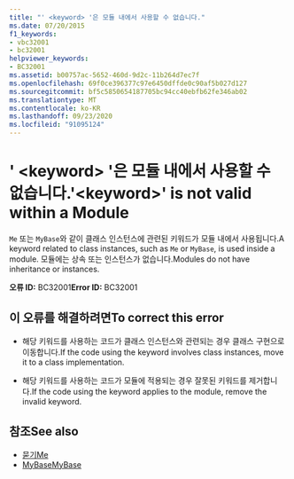 ```yaml
---
title: "' <keyword> '은 모듈 내에서 사용할 수 없습니다."
ms.date: 07/20/2015
f1_keywords:
- vbc32001
- bc32001
helpviewer_keywords:
- BC32001
ms.assetid: b00757ac-5652-460d-9d2c-11b264d7ec7f
ms.openlocfilehash: 69f0ce396377c97e6450dffde0c90af5b027d127
ms.sourcegitcommit: bf5c5850654187705bc94cc40ebfb62fe346ab02
ms.translationtype: MT
ms.contentlocale: ko-KR
ms.lasthandoff: 09/23/2020
ms.locfileid: "91095124"
---
```

# <a name="keyword-is-not-valid-within-a-module"></a><span data-ttu-id="ed9b9-102">' \<keyword> '은 모듈 내에서 사용할 수 없습니다.</span><span class="sxs-lookup"><span data-stu-id="ed9b9-102">'\<keyword>' is not valid within a Module</span></span>

<span data-ttu-id="ed9b9-103">`Me` 또는 `MyBase`와 같이 클래스 인스턴스에 관련된 키워드가 모듈 내에서 사용됩니다.</span><span class="sxs-lookup"><span data-stu-id="ed9b9-103">A keyword related to class instances, such as `Me` or `MyBase`, is used inside a module.</span></span> <span data-ttu-id="ed9b9-104">모듈에는 상속 또는 인스턴스가 없습니다.</span><span class="sxs-lookup"><span data-stu-id="ed9b9-104">Modules do not have inheritance or instances.</span></span>  
  
 <span data-ttu-id="ed9b9-105">**오류 ID:** BC32001</span><span class="sxs-lookup"><span data-stu-id="ed9b9-105">**Error ID:** BC32001</span></span>  
  
## <a name="to-correct-this-error"></a><span data-ttu-id="ed9b9-106">이 오류를 해결하려면</span><span class="sxs-lookup"><span data-stu-id="ed9b9-106">To correct this error</span></span>  
  
- <span data-ttu-id="ed9b9-107">해당 키워드를 사용하는 코드가 클래스 인스턴스와 관련되는 경우 클래스 구현으로 이동합니다.</span><span class="sxs-lookup"><span data-stu-id="ed9b9-107">If the code using the keyword involves class instances, move it to a class implementation.</span></span>  
  
- <span data-ttu-id="ed9b9-108">해당 키워드를 사용하는 코드가 모듈에 적용되는 경우 잘못된 키워드를 제거합니다.</span><span class="sxs-lookup"><span data-stu-id="ed9b9-108">If the code using the keyword applies to the module, remove the invalid keyword.</span></span>  
  
## <a name="see-also"></a><span data-ttu-id="ed9b9-109">참조</span><span class="sxs-lookup"><span data-stu-id="ed9b9-109">See also</span></span>

- [<span data-ttu-id="ed9b9-110">묻기</span><span class="sxs-lookup"><span data-stu-id="ed9b9-110">Me</span></span>](../programming-guide/program-structure/me-my-mybase-and-myclass.md#me)
- [<span data-ttu-id="ed9b9-111">MyBase</span><span class="sxs-lookup"><span data-stu-id="ed9b9-111">MyBase</span></span>](../programming-guide/program-structure/me-my-mybase-and-myclass.md#mybase)
